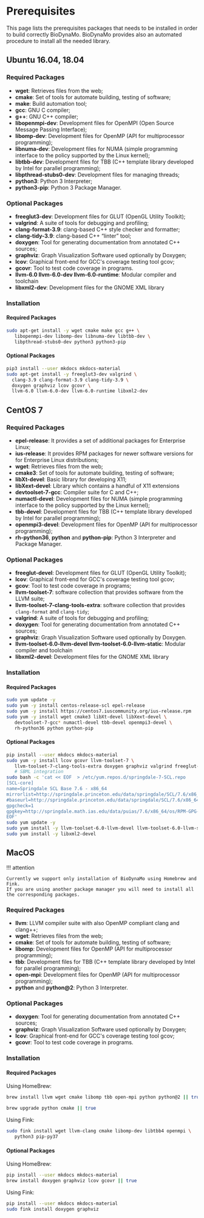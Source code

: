 # Prerequisites

This page lists the prerequisites packages that needs to be installed in order to build correctly BioDynaMo.
BioDynaMo provides also an automated procedure to install all the needed library.

## Ubuntu 16.04, 18.04

### Required Packages

  * **wget**: Retrieves files from the web;
  * **cmake**: Set of tools for automate building, testing of software;
  * **make**: Build automation tool;
  * **gcc**: GNU C compiler;
  * **g++**: GNU C++ compiler;
  * **libopenmpi-dev**: Development files for OpenMPI (Open Source Message Passing Interface);
  * **libomp-dev**: Development files for OpenMP (API for multiprocessor programming);
  * **libnuma-dev**: Development files for NUMA (simple programming interface to the policy supported by the Linux kernel);
  * **libtbb-dev**: Development files for TBB (C++ template library developed by Intel for parallel programming);
  * **libpthread-stubs0-dev**: Development files for managing threads;
  * **python3**: Python 3 Interpreter;
  * **python3-pip**: Python 3 Package Manager.

### Optional Packages

  * **freeglut3-dev**: Development files for GLUT (OpenGL Utility Toolkit);
  * **valgrind**: A suite of tools for debugging and profiling;
  * **clang-format-3.9**: clang-based C++ style checker and formatter;
  * **clang-tidy-3.9**: clang-based C++ “linter” tool;
  * **doxygen**: Tool for generating documentation from annotated C++ sources;
  * **graphviz**: Graph Visualization Software used optionally by Doxygen;
  * **lcov**: Graphical front-end for GCC's coverage testing tool gcov;
  * **gcovr**: Tool to test code coverage in programs.
  * **llvm-6.0 llvm-6.0-dev llvm-6.0-runtime**: Modular compiler and toolchain
  * **libxml2-dev**: Development files for the GNOME XML library


### Installation

#### Required Packages
```bash
sudo apt-get install -y wget cmake make gcc g++ \
   libopenmpi-dev libomp-dev libnuma-dev libtbb-dev \
   libpthread-stubs0-dev python3 python3-pip
```

#### Optional Packages
```bash
pip3 install --user mkdocs mkdocs-material
sudo apt-get install -y freeglut3-dev valgrind \
  clang-3.9 clang-format-3.9 clang-tidy-3.9 \
  doxygen graphviz lcov gcovr \
  llvm-6.0 llvm-6.0-dev llvm-6.0-runtime libxml2-dev
```

## CentOS 7

### Required Packages

 * **epel-release**: It provides a set of additional packages for Enterprise Linux;
 * **ius-release**: It provides RPM packages for newer software versions for for Enterprise Linux distributions;
 * **wget**: Retrieves files from the web;
 * **cmake3**: Set of tools for automate building, testing of software;
 * **libXt-devel**: Basic library for developing X11;
 * **libXext-devel**: Library which contains a handful of X11 extensions
 * **devtoolset-7-gcc**: Compiler suite for C and C++;
 * **numactl-devel**: Development files for NUMA (simple programming interface to the policy supported by the Linux kernel);
 * **tbb-devel**: Development files for TBB (C++ template library developed by Intel for parallel programming);
 * **openmpi3-devel**: Development files for OpenMP (API for multiprocessor programming);
 * **rh-python36**, **python** and **python-pip**: Python 3 Interpreter and Package Manager.


### Optional Packages

 * **freeglut-devel**: Development files for GLUT (OpenGL Utility Toolkit);
 * **lcov**: Graphical front-end for GCC's coverage testing tool gcov;
 * **gcov**: Tool to test code coverage in programs;
 * **llvm-toolset-7**: software collection that provides software from the LLVM suite;
 * **llvm-toolset-7-clang-tools-extra**: software collection that provides `clang-format` and `clang-tidy`;
 * **valgrind**: A suite of tools for debugging and profiling;
 * **doxygen**: Tool for generating documentation from annotated C++ sources;
 * **graphviz**: Graph Visualization Software used optionally by Doxygen.
 * **llvm-toolset-6.0-llvm-devel llvm-toolset-6.0-llvm-static**: Modular compiler and toolchain
 * **libxml2-devel**: Development files for the GNOME XML library

### Installation

#### Required Packages
```bash
sudo yum update -y
sudo yum -y install centos-release-scl epel-release
sudo yum -y install https://centos7.iuscommunity.org/ius-release.rpm
sudo yum -y install wget cmake3 libXt-devel libXext-devel \
   devtoolset-7-gcc* numactl-devel tbb-devel openmpi3-devel \
   rh-python36 python python-pip
```
#### Optional Packages
```bash
pip install --user mkdocs mkdocs-material
sudo yum -y install lcov gcovr llvm-toolset-7 \
   llvm-toolset-7-clang-tools-extra doxygen graphviz valgrind freeglut-devel
   # SBML integration
sudo bash -c 'cat << EOF  > /etc/yum.repos.d/springdale-7-SCL.repo
[SCL-core]
name=Springdale SCL Base 7.6 - x86_64
mirrorlist=http://springdale.princeton.edu/data/springdale/SCL/7.6/x86_64/mirrorlist
#baseurl=http://springdale.princeton.edu/data/springdale/SCL/7.6/x86_64
gpgcheck=1
gpgkey=http://springdale.math.ias.edu/data/puias/7.6/x86_64/os/RPM-GPG-KEY-puias
EOF'
sudo yum update -y
sudo yum install -y llvm-toolset-6.0-llvm-devel llvm-toolset-6.0-llvm-static
sudo yum install -y libxml2-devel
```

## MacOS

!!! attention

    Currently we support only installation of BioDynaMo using Homebrew and Fink.
    If you are using another package manager you will need to install all
    the corresponding packages.

### Required Packages

 * **llvm**: LLVM compiler suite with also OpenMP compliant clang and clang++;
 * **wget**: Retrieves files from the web;
 * **cmake**: Set of tools for automate building, testing of software;
 * **libomp**: Development files for OpenMP (API for multiprocessor programming);
 * **tbb**: Development files for TBB (C++ template library developed by Intel for parallel programming);
 * **open-mpi**: Development files for OpenMP (API for multiprocessor programming);
 * **python** and **python@2**: Python 3 Interpreter.

### Optional Packages

 * **doxygen**: Tool for generating documentation from annotated C++ sources;
 * **graphviz**: Graph Visualization Software used optionally by Doxygen;
 * **lcov**: Graphical front-end for GCC's coverage testing tool gcov;
 * **gcovr**: Tool to test code coverage in programs.

### Installation

#### Required Packages

Using HomeBrew:

```bash
brew install llvm wget cmake libomp tbb open-mpi python python@2 || true

brew upgrade python cmake || true
```

Using Fink:

```bash
sudo fink install wget llvm-clang cmake libomp-dev libtbb4 openmpi \
   python3 pip-py37
```

#### Optional Packages

Using HomeBrew:

```bash
pip install --user mkdocs mkdocs-material
brew install doxygen graphviz lcov gcovr || true
```

Using Fink:

```bash
pip install --user mkdocs mkdocs-material
sudo fink install doxygen graphviz
```
